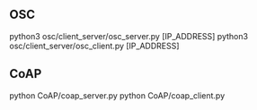 OSC
----

python3 osc/client_server/osc_server.py [IP_ADDRESS]
python3 osc/client_server/osc_client.py [IP_ADDRESS]


CoAP
----

python CoAP/coap_server.py
python CoAP/coap_client.py